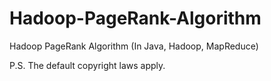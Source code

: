# Hadoop-PageRank-Algorithm
Hadoop PageRank Algorithm (In Java, Hadoop, MapReduce)

P.S. The default copyright laws apply.
